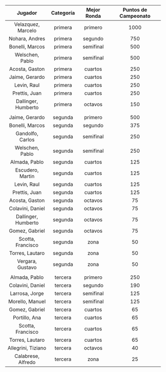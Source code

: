 |       Jugador       |  Categoría  |  Mejor Ronda  |  Puntos de Campeonato  |
|:-------------------:|:-----------:|:-------------:|:----------------------:|
| Velazquez, Marcelo  |   primera   |    primero    |          1000          |
|   Nohara, Andres    |   primera   |    segundo    |          750           |
|   Bonelli, Marcos   |   primera   |   semifinal   |          500           |
|   Welschen, Pablo   |   primera   |   semifinal   |          500           |
|   Acosta, Gaston    |   primera   |    cuartos    |          250           |
|   Jaime, Gerardo    |   primera   |    cuartos    |          250           |
|     Levin, Raul     |   primera   |    cuartos    |          250           |
|    Prettis, Juan    |   primera   |    cuartos    |          250           |
| Dallinger, Humberto |   primera   |    octavos    |          150           |
|                     |             |               |                        |
|   Jaime, Gerardo    |   segunda   |    primero    |          500           |
|   Bonelli, Marcos   |   segunda   |    segundo    |          375           |
|  Gandolfo, Carlos   |   segunda   |   semifinal   |          250           |
|   Welschen, Pablo   |   segunda   |   semifinal   |          250           |
|    Almada, Pablo    |   segunda   |    cuartos    |          125           |
|  Escudero, Martin   |   segunda   |    cuartos    |          125           |
|     Levin, Raul     |   segunda   |    cuartos    |          125           |
|    Prettis, Juan    |   segunda   |    cuartos    |          125           |
|   Acosta, Gaston    |   segunda   |    octavos    |           75           |
|  Colavini, Daniel   |   segunda   |    octavos    |           75           |
| Dallinger, Humberto |   segunda   |    octavos    |           75           |
|   Gomez, Gabriel    |   segunda   |    octavos    |           75           |
|  Scotta, Francisco  |   segunda   |     zona      |           50           |
|   Torres, Lautaro   |   segunda   |     zona      |           50           |
|  Vergara, Gustavo   |   segunda   |     zona      |           50           |
|                     |             |               |                        |
|    Almada, Pablo    |   tercera   |    primero    |          250           |
|  Colavini, Daniel   |   tercera   |    segundo    |          190           |
|   Larrosa, Jorge    |   tercera   |   semifinal   |          125           |
|   Morello, Manuel   |   tercera   |   semifinal   |          125           |
|   Gomez, Gabriel    |   tercera   |    cuartos    |           65           |
|    Portillo, Ana    |   tercera   |    cuartos    |           65           |
|  Scotta, Francisco  |   tercera   |    cuartos    |           65           |
|   Torres, Lautaro   |   tercera   |    cuartos    |           65           |
| Allegrini, Tiziano  |   tercera   |    octavos    |           40           |
| Calabrese, Alfredo  |   tercera   |     zona      |           25           |